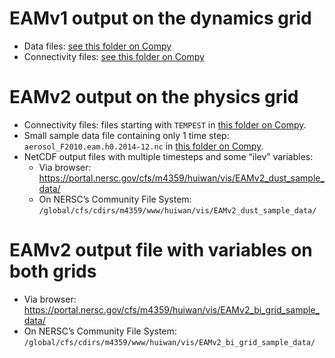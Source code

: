 # EAMv1 output on the dynamics grid

- Data files: [see this folder on Compy](https://compy-dtn.pnl.gov/wanh895/ParaView_EAM/cubed_sphere/model_output_samples/)
- Connectivity files: [see this folder on Compy](https://compy-dtn.pnl.gov/wanh895/ParaView_EAM/cubed_sphere/connectivity_files/)

# EAMv2 output on the physics grid 

- Connectivity files: files starting with `TEMPEST` in [this folder on Compy](https://compy-dtn.pnl.gov/wanh895/ParaView_EAM/cubed_sphere/EAMv2/).
- Small sample data file containing only 1 time step: `aerosol_F2010.eam.h0.2014-12.nc` in [this folder on Compy](https://compy-dtn.pnl.gov/wanh895/ParaView_EAM/cubed_sphere/EAMv2/).
- NetCDF output files with multiple timesteps and some “ilev” variables:
  - Via browser: https://portal.nersc.gov/cfs/m4359/huiwan/vis/EAMv2_dust_sample_data/
  - On NERSC’s Community File System: `/global/cfs/cdirs/m4359/www/huiwan/vis/EAMv2_dust_sample_data/`

# EAMv2 output file with variables on both grids

 - Via browser: https://portal.nersc.gov/cfs/m4359/huiwan/vis/EAMv2_bi_grid_sample_data/
 - On NERSC’s Community File System: `/global/cfs/cdirs/m4359/www/huiwan/vis/EAMv2_bi_grid_sample_data/`
